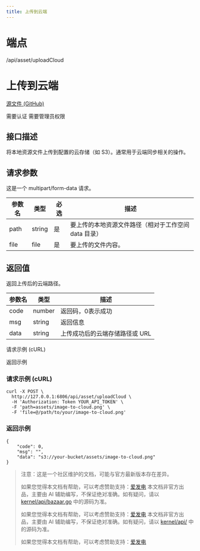 ```yaml
---
title: 上传到云端
---
```

# 端点

/api/asset/uploadCloud

# 上传到云端

[源文件 (GitHub)](https://github.com/siyuan-note/siyuan/blob/master/kernel/api/asset.go "查看源文件")

需要认证 需要管理员权限

## 接口描述

将本地资源文件上传到配置的云存储（如 S3）。通常用于云端同步相关的操作。

## 请求参数

这是一个 multipart/form-data 请求。

| 参数名 | 类型 | 必选 | 描述 |
| --- | --- | --- | --- |
| path | string | 是 | 要上传的本地资源文件路径（相对于工作空间 data 目录） |
| file | file | 是 | 要上传的文件内容。 |

## 返回值

返回上传后的云端路径。

| 参数名 | 类型 | 描述 |
| --- | --- | --- |
| code | number | 返回码，0表示成功 |
| msg | string | 返回信息 |
| data | string | 上传成功后的云端存储路径或 URL |

请求示例 (cURL)

返回示例

### 请求示例 (cURL)

```
curl -X POST \
  http://127.0.0.1:6806/api/asset/uploadCloud \
  -H 'Authorization: Token YOUR_API_TOKEN' \
  -F 'path=assets/image-to-cloud.png' \
  -F 'file=@/path/to/your/image-to-cloud.png'
```

### 返回示例

```
{
    "code": 0,
    "msg": "",
    "data": "s3://your-bucket/assets/image-to-cloud.png" 
}
```

> 注意：这是一个社区维护的文档，可能与官方最新版本存在差异。
> 
> 如果您觉得本文档有帮助，可以考虑赞助支持：[爱发电](https://afdian.com/a/leolee9086?tab=feed)
> 本文档非官方出品，主要由 AI 辅助编写，不保证绝对准确。如有疑问，请以 [kernel/api/bazaar.go](https://github.com/siyuan-note/siyuan/blob/master/kernel/api/bazaar.go) 中的源码为准。
> 
> 如果您觉得本文档有帮助，可以考虑赞助支持：[爱发电](https://afdian.com/a/leolee9086?tab=feed)
> 本文档非官方出品，主要由 AI 辅助编写，不保证绝对准确。如有疑问，请以 [kernel/api/](https://github.com/siyuan-note/siyuan/blob/master/kernel/api/) 中的源码为准。
> 
> 如果您觉得本文档有帮助，可以考虑赞助支持：[爱发电](https://afdian.com/a/leolee9086?tab=feed)

